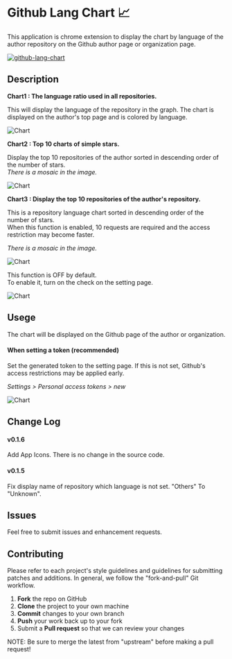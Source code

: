 # Github Lang Chart :chart_with_upwards_trend: 

This application is chrome extension to display the chart by language of the author repository on the Github author page or organization page.

[![github-lang-chart](https://developer.chrome.com/webstore/images/ChromeWebStore_Badge_v2_206x58.png)](https://chrome.google.com/webstore/detail/github-lang-chart/bhbliijbfmmbpgeiphaidlendgdmkkjn)

## Description

**Chart1 : The language ratio used in all repositories.**

This will display the language of the repository in the graph.
The chart is displayed on the author's top page and is colored by language.

![Chart](http://i.imgur.com/JVQpFWI.jpg "Chart")

**Chart2 : Top 10 charts of simple stars.**

Display the top 10 repositories of the author sorted in descending order of the number of stars.  
*There is a mosaic in the image.*

![Chart](http://i.imgur.com/LzzCLuy.jpg "Chart")

**Chart3 : Display the top 10 repositories of the author's repository.**

This is a repository language chart sorted in descending order of the number of stars.  
When this function is enabled, 10 requests are required and the access restriction may become faster.  

*There is a mosaic in the image.*

![Chart](http://i.imgur.com/izuUkPV.jpg "Chart")

This function is OFF by default.  
To enable it, turn on the check on the setting page.

![Chart](http://i.imgur.com/gsDQG59.jpg "Chart")

Usege
-----
The chart will be displayed on the Github page of the author or organization.

#### When setting a token (recommended)

Set the generated token to the setting page.
If this is not set, Github's access restrictions may be applied early.

*Settings > Personal access tokens > new*

![Chart](http://i.imgur.com/t96kyc6.png "Chart")

Change Log
----------

#### v0.1.6

Add App Icons.
There is no change in the source code.

#### v0.1.5

Fix display name of repository which language is not set.
"Others" To "Unknown".

Issues
------

Feel free to submit issues and enhancement requests.

Contributing
------------

Please refer to each project's style guidelines and guidelines for submitting patches and additions. In general, we follow the "fork-and-pull" Git workflow.

 1. **Fork** the repo on GitHub
 2. **Clone** the project to your own machine
 3. **Commit** changes to your own branch
 4. **Push** your work back up to your fork
 5. Submit a **Pull request** so that we can review your changes

NOTE: Be sure to merge the latest from "upstream" before making a pull request!


